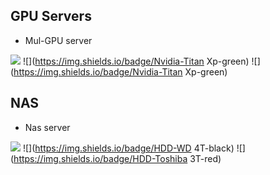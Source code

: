 ## GPU Servers

- Mul-GPU server

![](https://img.shields.io/badge/Intel-I7--9700K-blue)
![](https://img.shields.io/badge/Nvidia-Titan Xp-green)
![](https://img.shields.io/badge/Nvidia-Titan Xp-green)

## NAS

- Nas server

![](https://img.shields.io/badge/Intel-I5--10400f-blue)
![](https://img.shields.io/badge/HDD-WD 4T-black)
![](https://img.shields.io/badge/HDD-Toshiba 3T-red)